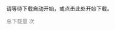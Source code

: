 <script> window.onload = function () { var link = document.createElement('a'); link.href = "../lab1.pdf"; link.download = "../lab1.pdf"; link.click(); } </script>
请等待下载自动开始，或点击此处开始下载。


<script async src="//busuanzi.ibruce.info/busuanzi/2.3/busuanzi.pure.mini.js"></script>

<span style="color: grey" id="busuanzi_container_site_pv">总下载量 <span id="busuanzi_value_site_pv"></span> 次</span>